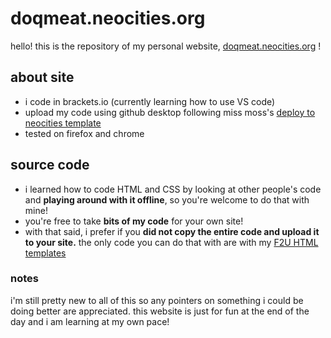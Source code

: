 # doqmeat.neocities.org
hello! this is the repository of my personal website, [doqmeat.neocities.org](https://doqmeat.neocities.org/) !

## about site
- i code in brackets.io (currently learning how to use VS code)
- upload my code using github desktop following miss moss's [deploy to neocities template](https://github.com/burned-salmon/deploy-to-neocities-template)
- tested on firefox and chrome

## source code
- i learned how to code HTML and CSS by looking at other people's code and <b>playing around with it offline</b>, so you're welcome to do that with mine!
- you're free to take <b>bits of my code</b> for your own site!
- with that said, i prefer if you <b>did not copy the entire code and upload it to your site.</b> the only code you can do that with are with my [F2U HTML templates](https://github.com/doqmeat/F2U-templates)

### notes

i'm still pretty new to all of this so any pointers on something i could be doing better are appreciated. this website is just for fun at the end of the day and i am learning at my own pace! 
  
